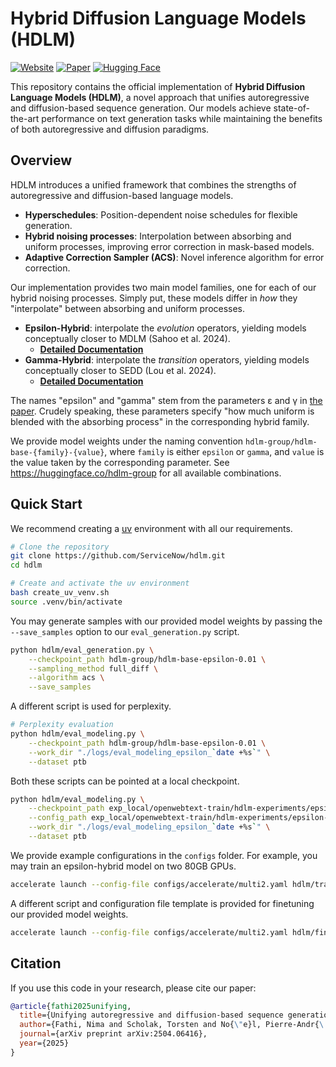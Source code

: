 # Hybrid Diffusion Language Models (HDLM)

[![Website](https://img.shields.io/badge/Website-green)](https://hdlm-colm.github.io/)
[![Paper](https://img.shields.io/badge/Paper-arXiv-red)](https://arxiv.org/abs/2504.06416)
[![Hugging Face](https://img.shields.io/badge/Hugging%20Face-Models-yellow)](https://huggingface.co/collections/hdlm-group)

This repository contains the official implementation of **Hybrid Diffusion Language Models (HDLM)**, a novel approach that unifies autoregressive and diffusion-based sequence generation. Our models achieve state-of-the-art performance on text generation tasks while maintaining the benefits of both autoregressive and diffusion paradigms.

## Overview

HDLM introduces a unified framework that combines the strengths of autoregressive and diffusion-based language models.

- **Hyperschedules**: Position-dependent noise schedules for flexible generation.
- **Hybrid noising processes**: Interpolation between absorbing and uniform processes, improving error correction in mask-based models.
- **Adaptive Correction Sampler (ACS)**: Novel inference algorithm for error correction.

Our implementation provides two main model families, one for each of our hybrid noising processes. Simply put, these models differ in *how* they "interpolate" between absorbing and uniform processes.
- **Epsilon-Hybrid**: interpolate the *evolution* operators, yielding models conceptually closer to MDLM (Sahoo et al. 2024).
    - **[Detailed Documentation](hdlm/epsilon_hybrid/README.md)**
- **Gamma-Hybrid**: interpolate the *transition* operators, yielding models conceptually closer to SEDD (Lou et al. 2024).
    - **[Detailed Documentation](hdlm/gamma_hybrid/README.md)**

The names "epsilon" and "gamma" stem from the parameters ε and γ in [the paper](https://openreview.net/forum?id=rgq9BFXSFl). Crudely speaking, these parameters specify "how much uniform is blended with the absorbing process" in the corresponding hybrid family.

We provide model weights under the naming convention `hdlm-group/hdlm-base-{family}-{value}`, where `family` is either `epsilon` or `gamma`, and `value` is the value taken by the corresponding parameter. See https://huggingface.co/hdlm-group for all available combinations.

## Quick Start

We recommend creating a [uv](https://docs.astral.sh/uv/) environment with all our requirements.
```bash
# Clone the repository
git clone https://github.com/ServiceNow/hdlm.git
cd hdlm

# Create and activate the uv environment
bash create_uv_venv.sh
source .venv/bin/activate
```

You may generate samples with our provided model weights by passing the `--save_samples` option to our `eval_generation.py` script.
```bash
python hdlm/eval_generation.py \
    --checkpoint_path hdlm-group/hdlm-base-epsilon-0.01 \
    --sampling_method full_diff \
    --algorithm acs \
    --save_samples
```

A different script is used for perplexity.
```bash
# Perplexity evaluation
python hdlm/eval_modeling.py \
    --checkpoint_path hdlm-group/hdlm-base-epsilon-0.01 \
    --work_dir "./logs/eval_modeling_epsilon_`date +%s`" \
    --dataset ptb
```

Both these scripts can be pointed at a local checkpoint.
```bash
python hdlm/eval_modeling.py \
    --checkpoint_path exp_local/openwebtext-train/hdlm-experiments/epsilon-hdlm-1/checkpoints/checkpoint_123456.pth \
    --config_path exp_local/openwebtext-train/hdlm-experiments/epsilon-hdlm-1 \
    --work_dir "./logs/eval_modeling_epsilon_`date +%s`" \
    --dataset ptb
```

We provide example configurations in the `configs` folder. For example, you may train an epsilon-hybrid model on two 80GB GPUs.
```bash
accelerate launch --config-file configs/accelerate/multi2.yaml hdlm/train.py --config-name epsilon_hdlm
```

A different script and configuration file template is provided for finetuning our provided model weights.
```bash
accelerate launch --config-file configs/accelerate/multi2.yaml hdlm/finetune.py --config-name epsilon_finetune_from_hf.yaml
```

## Citation

If you use this code in your research, please cite our paper:

```bibtex
@article{fathi2025unifying,
  title={Unifying autoregressive and diffusion-based sequence generation},
  author={Fathi, Nima and Scholak, Torsten and No{\"e}l, Pierre-Andr{\'e}},
  journal={arXiv preprint arXiv:2504.06416},
  year={2025}
}
```

